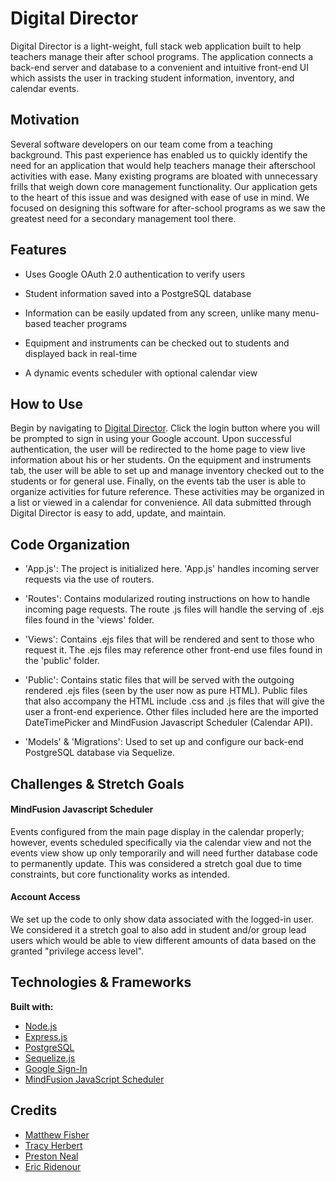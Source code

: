 # Digital Director

Digital Director is a light-weight, full stack web application built to help teachers manage their after school programs.  The application connects a back-end server and database to a convenient and intuitive front-end UI which assists the user in tracking student information, inventory, and calendar events.


## Motivation

Several software developers on our team come from a teaching background. This past experience has enabled us to quickly identify the need for an application that would help teachers manage their afterschool activities with ease. Many existing programs are bloated with unnecessary frills that weigh down core management functionality. Our application gets to the heart of this issue and was designed with ease of use in mind.  We focused on designing this software for after-school programs as we saw the greatest need for a secondary management tool there.


## Features

*  Uses Google OAuth 2.0 authentication to verify users

*  Student information saved into a PostgreSQL database

*  Information can be easily updated from any screen, unlike many menu-based teacher programs

*  Equipment and instruments can be checked out to students and displayed back in real-time

*  A dynamic events scheduler with optional calendar view


## How to Use

Begin by navigating to [Digital Director](https://digitaldirector.org). Click the login button where you will be prompted to sign in using your Google account. Upon successful authentication, the user will be redirected to the home page to view live information about his or her students. On the equipment and instruments tab, the user will be able to set up and manage inventory checked out to the students or for general use.  Finally, on the events tab the user is able to organize activities for future reference.  These activities may be organized in a list or viewed in a calendar for convenience. All data submitted through Digital Director is easy to add, update, and maintain.


## Code Organization

* 'App.js':  The project is initialized here.  'App.js' handles incoming server requests via the use of routers.

* 'Routes':  Contains modularized routing instructions on how to handle incoming page requests.  The route .js files will handle the serving of .ejs files found in the 'views' folder.

* 'Views':  Contains .ejs files that will be rendered and sent to those who request it.  The .ejs files may reference other front-end use files found in the 'public' folder.

* 'Public': Contains static files that will be served with the outgoing rendered .ejs files (seen by the user now as pure HTML).  Public files that also accompany the HTML include .css and .js files that will give the user a front-end experience.  Other files included here are the imported DateTimePicker and MindFusion Javascript Scheduler (Calendar API).

* 'Models' & 'Migrations': Used to set up and configure our back-end PostgreSQL database via Sequelize.


## Challenges & Stretch Goals

#### MindFusion Javascript Scheduler

Events configured from the main page display in the calendar properly; however, events scheduled specifically via the calendar view and not the events view show up only temporarily and will need further database code to permanently update.  This was considered a stretch goal due to time constraints, but core functionality works as intended.

#### Account Access

We set up the code to only show data associated with the logged-in user.  We considered it a stretch goal to also add in student and/or group lead users which would be able to view different amounts of data based on the granted "privilege access level".

## Technologies & Frameworks

<b>Built with:</b>
- [Node.js](https://nodejs.org/en/)
- [Express.js](https://expressjs.com/)
- [PostgreSQL](https://www.postgresql.org/)
- [Sequelize.js](http://docs.sequelizejs.com/)
- [Google Sign-In](https://developers.google.com/identity/)
- [MindFusion JavaScript Scheduler](https://mindfusion.eu/javascript-scheduler.html)


## Credits
* [Matthew Fisher](https://github.com/MicroFish91)
* [Tracy Herbert](https://github.com/hrubert)
* [Preston Neal](https://github.com/pneal1995)
* [Eric Ridenour](https://github.com/etridenour)